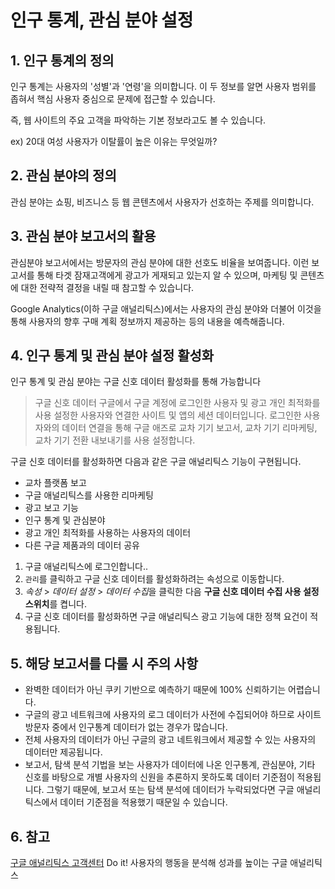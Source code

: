 # 인구 통계, 관심 분야 설정

## 1. 인구 통계의 정의

인구 통계는 사용자의 '성별'과 '연령'을 의미합니다. 이 두 정보를 알면 사용자 범위를 좁혀서 핵심 사용자 중심으로 문제에 접근할 수 있습니다.

즉, 웹 사이트의 주요 고객을 파악하는 기본 정보라고도 볼 수 있습니다.

ex) 20대 여성 사용자가 이탈률이 높은 이유는 무엇일까?

## 2. 관심 분야의 정의

관심 분야는 쇼핑, 비즈니스 등 웹 콘텐츠에서 사용자가 선호하는 주제를 의미합니다.

## 3. 관심 분야 보고서의 활용

관심분야 보고서에서는 방문자의 관심 분야에 대한 선호도 비율을 보여줍니다. 이런 보고서를 통해 타겟 잠재고객에게 광고가 게재되고 있는지 알 수 있으며, 마케팅 및 콘텐츠에 대한 전략적 결정을 내릴 때 참고할 수 있습니다.

Google Analytics(이하 구글 애널리틱스)에서는 사용자의 관심 분야와 더불어 이것을 통해 사용자의 향후 구매 계획 정보까지 제공하는 등의 내용을 예측해줍니다.

## 4. 인구 통계 및 관심 분야 설정 활성화

인구 통계 및 관심 분야는 구글 신호 데이터 활성화를 통해 가능합니다
> 구글 신호 데이터
> 구글에서 구글 계정에 로그인한 사용자 및 광고 개인 최적화를 사용 설정한 사용자와 연결한 사이트 및 앱의 세션 데이터입니다. 
> 로그인한 사용자와의 데이터 연결을 통해 구글 애즈로 교차 기기 보고서, 교차 기기 리마케팅, 교차 기기 전환 내보내기를 사용 설정합니다.

구글 신호 데이터를 활성화하면 다음과 같은 구글 애널리틱스 기능이 구현됩니다.
- 교차 플랫폼 보고
- 구글 애널리틱스를 사용한 리마케팅
- 광고 보고 기능
- 인구 통계 및 관심분야
- 광고 개인 최적화를 사용하는 사용자의 데이터
- 다른 구글 제품과의 데이터 공유

1. 구글 애널리틱스에 로그인합니다..
2. `관리`를 클릭하고 구글 신호 데이터를 활성화하려는 속성으로 이동합니다.
3. *속성* > *데이터 설정* > *데이터 수집*을 클릭한 다음 **구글 신호 데이터 수집 사용 설정 스위치**를 켭니다.
4. 구글 신호 데이터를 활성화하면 구글 애널리틱스 광고 기능에 대한 정책 요건이 적용됩니다.

## 5. 해당 보고서를 다룰 시 주의 사항

- 완벽한 데이터가 아닌 쿠키 기반으로 예측하기 때문에 100% 신뢰하기는 어렵습니다.
- 구글의 광고 네트워크에 사용자의 로그 데이터가 사전에 수집되어야 하므로 사이트 방문자 중에서 인구통계 데이터가 없는 경우가 많습니다.
- 전체 사용자의 데이터가 아닌 구글의 광고 네트워크에서 제공할 수 있는 사용자의 데이터만 제공됩니다.
- 보고서, 탐색 분석 기법을 보는 사용자가 데이터에 나온 인구통계, 관심분야, 기타 신호를 바탕으로 개별 사용자의 신원을 추론하지 못하도록 데이터 기준점이 적용됩니다. 그렇기 때문에, 보고서 또는 탐색 분석에 데이터가 누락되었다면 구글 애널리틱스에서 데이터 기준점을 적용했기 때문일 수 있습니다.

## 6. 참고

[구글 애널리틱스 고객센터](https://support.google.com/analytics#topic=10737980)
Do it! 사용자의 행동을 분석해 성과를 높이는 구글 애널리틱스
